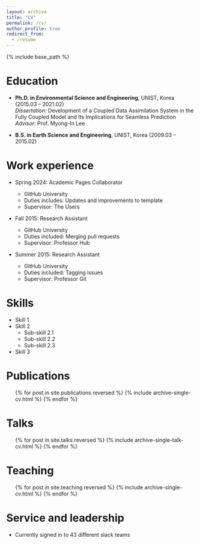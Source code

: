 ```yaml
---
layout: archive
title: "CV"
permalink: /cv/
author_profile: true
redirect_from:
  - /resume
---
```


{% include base_path %}

Education
======
- **Ph.D. in Environmental Science and Engineering**, UNIST, Korea (2015.03 – 2021.02)  
  *Dissertation:* Development of a Coupled Data Assimilation System in the Fully Coupled Model and Its Implications for Seamless Prediction  
  *Advisor:* Prof. Myong-In Lee

- **B.S. in Earth Science and Engineering**, UNIST, Korea (2009.03 – 2015.02)

Work experience
======
* Spring 2024: Academic Pages Collaborator
  * GitHub University
  * Duties includes: Updates and improvements to template
  * Supervisor: The Users

* Fall 2015: Research Assistant
  * GitHub University
  * Duties included: Merging pull requests
  * Supervisor: Professor Hub

* Summer 2015: Research Assistant
  * GitHub University
  * Duties included: Tagging issues
  * Supervisor: Professor Git
  
Skills
======
* Skill 1
* Skill 2
  * Sub-skill 2.1
  * Sub-skill 2.2
  * Sub-skill 2.3
* Skill 3

Publications
======
  <ul>{% for post in site.publications reversed %}
    {% include archive-single-cv.html %}
  {% endfor %}</ul>
  
Talks
======
  <ul>{% for post in site.talks reversed %}
    {% include archive-single-talk-cv.html  %}
  {% endfor %}</ul>
  
Teaching
======
  <ul>{% for post in site.teaching reversed %}
    {% include archive-single-cv.html %}
  {% endfor %}</ul>
  
Service and leadership
======
* Currently signed in to 43 different slack teams
